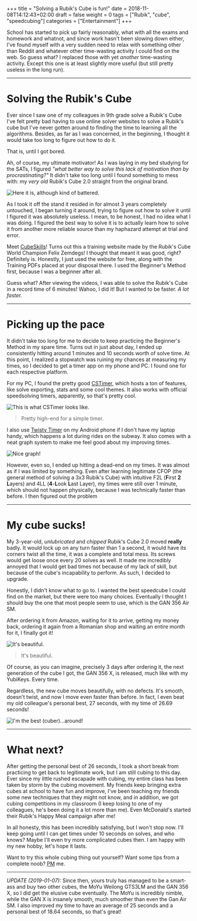 +++
title = "Solving a Rubik's Cube is fun!"
date = 2018-11-08T14:12:43+02:00
draft = false
weight = 0
tags = ["Rubik", "cube", "speedcubing"]
categories = ["Entertainment"]
+++

School has started to pick up fairly reasonably, what with all the exams and homework and whatnot, and since work hasn't been
slowing down either, I've found myself with a very sudden need to relax with something other than Reddit and whatever other
time-wasting activity I could find on the web. So guess what? I replaced those with yet *another* time-wasting activity. Except
this one is at least slightly more useful (but still pretty useless in the long run).

---

# Solving the Rubik's Cube

Ever since I saw one of my colleagues in 9th grade solve a Rubik's Cube I've felt pretty bad having to use online solver websites
to solve a Rubik's cube but I've never gotten around to finding the time to learning all the algorithms. Besides, as far as I
was concerned, in the beginning, I thought it would take too long to figure out how to do it.

That is, until I got bored.

Ah, of course, my ultimate motivator! As I was laying in my bed studying for the SATs, I figured *"what better way to solve this lack of motivation than by procrastinating?"*
It didn't take too long until I found something to mess with: my *very old* Rubik's Cube 2.0 straight from the original brand.

![Here it is, although kind of battered.](/public/img/rubiks-cube-2.0.jpg)

As I took it off the stand it resided in for almost 3 years completely untouched, I began turning it around, trying to figure out how
to solve it until I figured it was absolutely useless. I mean, to be honest, I had no idea what I was doing. I figured the best way to
solve it is to actually learn how to solve it from another more reliable source than my haphazard attempt at trial and error.

Meet [CubeSkills](https://cubeskills.com)! Turns out this a training website made by the Rubik's Cube World Champion Felix Zemdegs! I
thought that meant it was good, right? Definitely is. Honestly, I just used the website for free, along with the Training PDFs placed
at your disposal there. I used the Beginner's Method first, because I was a beginner after all.

Guess what? After viewing the videos, I was able to solve the Rubik's Cube in a record time of 6 minutes! Wahoo, I did it! But I wanted
to be faster. *A lot faster.*

---

# Picking up the pace

It didn't take too long for me to decide to keep practicing the Beginner's Method in my spare time. Turns out in just about day, I ended up
consistently hitting around 1 minutes and 10 seconds worth of solve time. At this point, I realized a stopwatch was ruining my chances at
measuring my times, so I decided to get a timer app on my phone and PC. I found one for each respective platform.

For my PC, I found the pretty good [CSTimer](https://cstimer.net), which hosts a ton of features, like solve exporting, stats and some cool themes.
It also works with official speedsolving timers, apparently, so that's pretty cool.

![This is what CSTimer looks like.](/public/img/cstimer-website-screencap.jpg)
> Pretty high-end for a simple timer.

I also use [Twisty Timer](https://play.google.com/store/apps/details?id=com.aricneto.twistytimer) on my Android phone if I don't have my laptop handy,
which happens a lot during rides on the subway. It also comes with a neat graph system to make me feel good about my improving times.

![Nice graph!](/public/img/twisty-timer-graph.jpg)

However, even so, I ended up hitting a dead-end on my times. It was almost as if I was limited by something. Even after learning legitimate CFOP (the general
method of solving a 3x3 Rubik's Cube) with intuitive F2L (**F**irst **2** **L**ayers) and 4LL (**4**-**L**ook **L**ast Layer), my times were still over 1
minute, which should not happen physically, because I was technically faster than before. I then figured out the problem

---

# My cube sucks!

My 3-year-old, *unlubricated* and *chipped* Rubik's Cube 2.0 moved **really** badly. It would lock up on any turn faster than 1 a second, it would have its corners
twist all the time, it was a complete and total mess. Its screws would get loose once every 20 solves as well. It made me incredibly annoyed that I would get bad
times not because of my lack of skill, but because of the cube's incapability to perform. As such, I decided to upgrade.

Honestly, I didn't know what to go to. I wanted the best speedcube I could find on the market, but there were too many choices. Eventually I thought I should buy
the one that most people seem to use, which is the GAN 356 Air SM.

After ordering it from Amazon, waiting for it to arrive, getting my money back, ordering it again from a Romanian shop and waiting an entire month for it, I finally
got it!

![It's beautiful.](/public/img/gan-air-sm.jpg)
> It's beautiful.

Of course, as you can imagine, precisely 3 days after ordering it, the next generation of the cube I got, the GAN 356 X, is released, much like with my YubiKeys.
Every time.

Regardless, the new cube moves beautifully, with no defects. It's smooth, doesn't twist, and now I move even faster than before. In fact, I even beat my old
colleague's personal best, 27 seconds, with my time of 26.69 seconds!

![I'm the best (cuber)...around!](/public/img/my-best-cubing-time.jpg)

---

# What next?

After getting the personal best of 26 seconds, I took a short break from practicing to get back to legitimate work, but I am still cubing to this day. Ever since
my little rushed escapade with cubing, my entire class has been taken by storm by the cubing movement. My friends keep bringing extra cubes at school to have fun
and improve, I've been teaching my friends some new techniques that they might not know, and in addition, we got cubing competitions in my classroom (I keep losing
to one of my colleagues, he's been doing it a lot more than me). Even McDonald's started their Rubik's Happy Meal campaign after me!

In all honesty, this has been incredibly satisfying, but I won't stop now. I'll keep going until I can get times under 10 seconds on solves, and who knows? Maybe I'll
even try more complicated cubes then. I am happy with my new hobby, let's hope it lasts.

Want to try this whole cubing thing out yourself? Want some tips from a complete noob? [PM](/contact) me.

---

*UPDATE (2019-01-07):* Since then, yours truly has managed to be a smart-ass and buy two other cubes, the MoYu Weilong GTS3LM and the GAN 356 X,
so I did get the elusive cube eventually. The MoYu is incredibly nimble, while the GAN X is insanely smooth, much smoother than even the Gan Air
SM. I also improved my time to have an average of 25 seconds and a personal best of 18.64 seconds, so that's great!